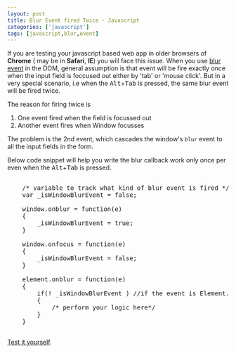 ```yaml
---
layout: post
title: Blur Event fired Twice - Javascript 
categories: ['javascript']
tags: [javascript,blur,event]
---
```


If you are testing your javascript based web app in older browsers of **Chrome** ( may be in  **Safari**, **IE**) you will face this issue. When you use [blur event](http://dev.w3.org/2006/webapi/DOM-Level-3-Events/html/DOM3-Events.html#event-type-blur) in the DOM, general assumption is that event will be fire exactly once when the input field is foccused out either by 'tab' or 'mouse click'. But in a very special scenario, i.e when the <kbd>Alt</kbd>+<kbd>Tab</kbd> is pressed, the same blur event will be fired twice.

The reason for firing twice is

1. One event fired when the field is focussed out
2. Another event fires when Window focusses 

The problem is the 2nd event, which cascades the window's `blur` event to all the input fields in the form.

Below code snippet will help you write the blur callback work only once per even when the <kbd>Alt</kbd>+<kbd>Tab</kbd> is pressed.

<pre>
	
	/* variable to track what kind of blur event is fired */
	var _isWindowBlurEvent = false;
	
	window.onblur = function(e)
	{
		_isWindowBlurEvent = true;
	}
	
	window.onfocus = function(e)
	{
		_isWindowBlurEvent = false;
	}
	
	element.onblur = function(e)
	{
		if(! _isWindowBlurEvent ) //if the event is Element.onBlur 
		{
			/* perform your logic here*/
		}
	}
	
</pre>

[Test it yourself](http://jsfiddle.net/maheshexp/UrXJS/).
